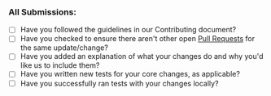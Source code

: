### All Submissions:

* [ ] Have you followed the guidelines in our Contributing document?
* [ ] Have you checked to ensure there aren't other open [Pull Requests](../../pulls) for the same update/change?
* [ ] Have you added an explanation of what your changes do and why you'd like us to include them?
* [ ] Have you written new tests for your core changes, as applicable?
* [ ] Have you successfully ran tests with your changes locally?
